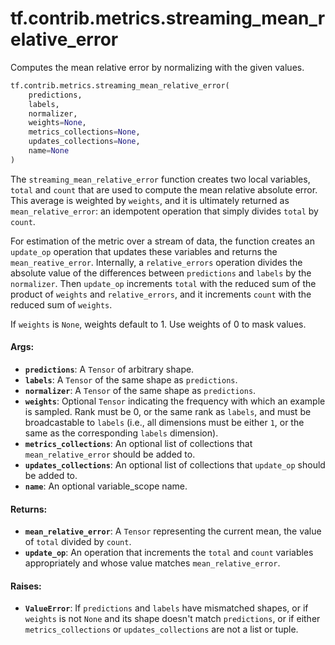 <div itemscope itemtype="http://developers.google.com/ReferenceObject">
<meta itemprop="name" content="tf.contrib.metrics.streaming_mean_relative_error" />
<meta itemprop="path" content="Stable" />
</div>

# tf.contrib.metrics.streaming_mean_relative_error

Computes the mean relative error by normalizing with the given values.

``` python
tf.contrib.metrics.streaming_mean_relative_error(
    predictions,
    labels,
    normalizer,
    weights=None,
    metrics_collections=None,
    updates_collections=None,
    name=None
)
```

<!-- Placeholder for "Used in" -->

The `streaming_mean_relative_error` function creates two local variables,
`total` and `count` that are used to compute the mean relative absolute error.
This average is weighted by `weights`, and it is ultimately returned as
`mean_relative_error`: an idempotent operation that simply divides `total` by
`count`.

For estimation of the metric over a stream of data, the function creates an
`update_op` operation that updates these variables and returns the
`mean_reative_error`. Internally, a `relative_errors` operation divides the
absolute value of the differences between `predictions` and `labels` by the
`normalizer`. Then `update_op` increments `total` with the reduced sum of the
product of `weights` and `relative_errors`, and it increments `count` with the
reduced sum of `weights`.

If `weights` is `None`, weights default to 1. Use weights of 0 to mask values.

#### Args:


* <b>`predictions`</b>: A `Tensor` of arbitrary shape.
* <b>`labels`</b>: A `Tensor` of the same shape as `predictions`.
* <b>`normalizer`</b>: A `Tensor` of the same shape as `predictions`.
* <b>`weights`</b>: Optional `Tensor` indicating the frequency with which an example is
  sampled. Rank must be 0, or the same rank as `labels`, and must be
  broadcastable to `labels` (i.e., all dimensions must be either `1`, or the
  same as the corresponding `labels` dimension).
* <b>`metrics_collections`</b>: An optional list of collections that
  `mean_relative_error` should be added to.
* <b>`updates_collections`</b>: An optional list of collections that `update_op` should
  be added to.
* <b>`name`</b>: An optional variable_scope name.


#### Returns:


* <b>`mean_relative_error`</b>: A `Tensor` representing the current mean, the value of
  `total` divided by `count`.
* <b>`update_op`</b>: An operation that increments the `total` and `count` variables
  appropriately and whose value matches `mean_relative_error`.


#### Raises:


* <b>`ValueError`</b>: If `predictions` and `labels` have mismatched shapes, or if
  `weights` is not `None` and its shape doesn't match `predictions`, or if
  either `metrics_collections` or `updates_collections` are not a list or
  tuple.
